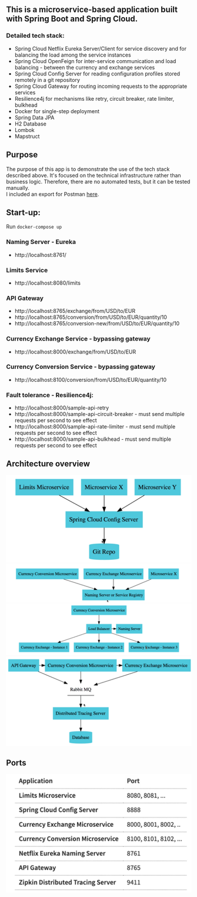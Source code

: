 ## This is a microservice-based application built with Spring Boot and Spring Cloud. 

### Detailed tech stack:
- Spring Cloud Netflix Eureka Server/Client for service discovery and for balancing the load among the service instances
- Spring Cloud OpenFeign for inter-service communication and load balancing - between the currency and exchange services
- Spring Cloud Config Server for reading configuration profiles stored remotely in a git repository
- Spring Cloud Gateway for routing incoming requests to the appropriate services
- Resilience4j for mechanisms like retry, circuit breaker, rate limiter, bulkhead 
- Docker for single-step deployment
- Spring Data JPA
- H2 Database
- Lombok
- Mapstruct

## Purpose
The purpose of this app is to demonstrate the use of the tech stack described above. It's focused on the
technical infrastructure rather than business logic. Therefore, there are no automated tests, but it can be tested manually.  
I included an export for Postman [here](./spring-cloud-microservices-poc.postman_collection.json).

## Start-up:
Run ``docker-compose up``

### Naming Server - Eureka
- http://localhost:8761/

### Limits Service
- http://localhost:8080/limits

### API Gateway
- http://localhost:8765/exchange/from/USD/to/EUR
- http://localhost:8765/conversion/from/USD/to/EUR/quantity/10
- http://localhost:8765/conversion-new/from/USD/to/EUR/quantity/10

### Currency Exchange Service - bypassing gateway
- http://localhost:8000/exchange/from/USD/to/EUR

### Currency Conversion Service - bypassing gateway
- http://localhost:8100/conversion/from/USD/to/EUR/quantity/10

### Fault tolerance - Resilience4j:
- http://localhost:8000/sample-api-retry
- http://localhost:8000/sample-api-circuit-breaker - must send multiple requests per second to see effect
- http://localhost:8000/sample-api-rate-limiter - must send multiple requests per second to see effect
- http://localhost:8000/sample-api-bulkhead - must send multiple requests per second to see effect

## Architecture overview
![cloud-config-server](./cloud-config-server.png)
![Naming Server](./naming-server.png)
![load-balancer](./load-balancer.png)
![distributed-tracing-server](./distributed-tracing-server.png)


## Ports
![load-balancer](./ports.png)
